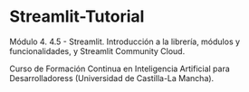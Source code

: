 # Streamlit-Tutorial

Módulo 4. 4.5 - Streamlit. Introducción a la librería, módulos y funcionalidades, y Streamlit Community Cloud.

Curso de Formación Continua en Inteligencia Artificial para Desarrolladoress (Universidad de Castilla-La Mancha).

